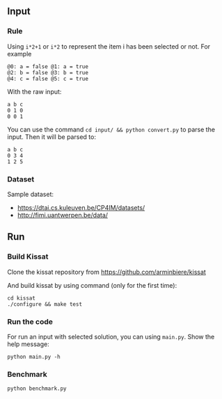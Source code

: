 ## Input

### Rule

Using `i*2+1` or `i*2` to represent the item i has been selected or not.
For example

```
@0: a = false @1: a = true
@2: b = false @3: b = true
@4: c = false @5: c = true
```

With the raw input:

```
a b c
0 1 0
0 0 1
```

You can use the command `cd input/ && python convert.py` to parse the input. Then it will be parsed to:

```
a b c
0 3 4
1 2 5
```

### Dataset

Sample dataset:

- https://dtai.cs.kuleuven.be/CP4IM/datasets/
- http://fimi.uantwerpen.be/data/

## Run

### Build Kissat

Clone the kissat repository from
https://github.com/arminbiere/kissat

And build kissat by using command (only for the first time):

```
cd kissat
./configure && make test
```

### Run the code

For run an input with selected solution, you can using `main.py`. Show the help message:

```
python main.py -h
```

### Benchmark

```
python benchmark.py
```
